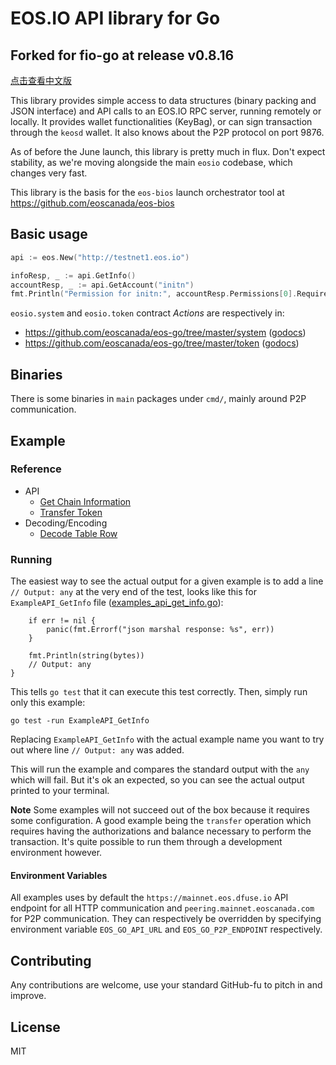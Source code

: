 EOS.IO API library for Go
=========================

## Forked for fio-go at release v0.8.16

[点击查看中文版](./README-cn.md)


This library provides simple access to data structures (binary packing
and JSON interface) and API calls to an EOS.IO RPC server, running
remotely or locally.  It provides wallet functionalities (KeyBag), or
can sign transaction through the `keosd` wallet. It also knows about
the P2P protocol on port 9876.

As of before the June launch, this library is pretty much in
flux. Don't expect stability, as we're moving alongside the main
`eosio` codebase, which changes very fast.

This library is the basis for the `eos-bios` launch orchestrator tool
at https://github.com/eoscanada/eos-bios


Basic usage
-----------

```go
api := eos.New("http://testnet1.eos.io")

infoResp, _ := api.GetInfo()
accountResp, _ := api.GetAccount("initn")
fmt.Println("Permission for initn:", accountResp.Permissions[0].RequiredAuth.Keys)
```

`eosio.system` and `eosio.token` contract _Actions_ are respectively in:
* https://github.com/eoscanada/eos-go/tree/master/system ([godocs](https://godoc.org/github.com/eoscanada/eos-go/system))
* https://github.com/eoscanada/eos-go/tree/master/token ([godocs](https://godoc.org/github.com/eoscanada/eos-go/token))

Binaries
--------

There is some binaries in `main` packages under `cmd/`, mainly around P2P communication.

Example
-------

### Reference

 * API
    * [Get Chain Information](./example_api_get_info_test.go)
    * [Transfer Token](./example_api_transfer_eos_test.go)
 * Decoding/Encoding
    * [Decode Table Row](./example_abi_decode_test.go)

### Running

The easiest way to see the actual output for a given example is to add a line
`// Output: any` at the very end of the test, looks like this for
`ExampleAPI_GetInfo` file ([examples_api_get_info.go](./examples_api_get_info.go)):

```
    if err != nil {
        panic(fmt.Errorf("json marshal response: %s", err))
    }

    fmt.Println(string(bytes))
    // Output: any
}
```

This tells `go test` that it can execute this test correctly. Then, simply
run only this example:

    go test -run ExampleAPI_GetInfo

Replacing `ExampleAPI_GetInfo` with the actual example name you want to try
out where line `// Output: any` was added.

This will run the example and compares the standard output with the `any` which
will fail. But it's ok an expected, so you can see the actual output
printed to your terminal.

**Note** Some examples will not succeed out of the box because it requires
some configuration. A good example being the `transfer` operation which
requires having the authorizations and balance necessary to perform the
transaction. It's quite possible to run them through a development environment
however.

#### Environment Variables

All examples uses by default the `https://mainnet.eos.dfuse.io` API endpoint for all
HTTP communication and `peering.mainnet.eoscanada.com` for P2P communication.
They can respectively be overridden by specifying environment variable
`EOS_GO_API_URL` and `EOS_GO_P2P_ENDPOINT` respectively.

Contributing
------------

Any contributions are welcome, use your standard GitHub-fu to pitch in and improve.


License
-------

MIT
